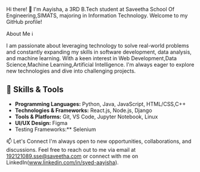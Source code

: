Hi there! 👋
I'm Aayisha, a 3RD B.Tech student at Saveetha School Of Engineering,SIMATS, majoring in Information Technology. Welcome to my GitHub profile!

About Me ℹ️

I am passionate about leveraging technology to solve real-world problems and constantly expanding my skills in software development, data analysis, and machine learning. With a keen interest in Web Development,Data Science,Machine Learning,Artificial Intelligence. I'm always eager to explore new technologies and dive into challenging projects.

## 🔧 Skills & Tools

- **Programming Languages:** Python, Java, JavaScript, HTML/CSS,C++
- **Technologies & Frameworks:** React.js, Node.js, Django
- **Tools & Platforms:** Git, VS Code, Jupyter Notebook, Linux
- **UI/UX Design:** Figma
- Testing Frameworks:**  Selenium

📫 Let's Connect
I'm always open to new opportunities, collaborations, and discussions. Feel free to reach out to me via email at 192121089.sse@saveetha.com or connect with me on LinkedIn(www.linkedin.com/in/syed-aayisha).

